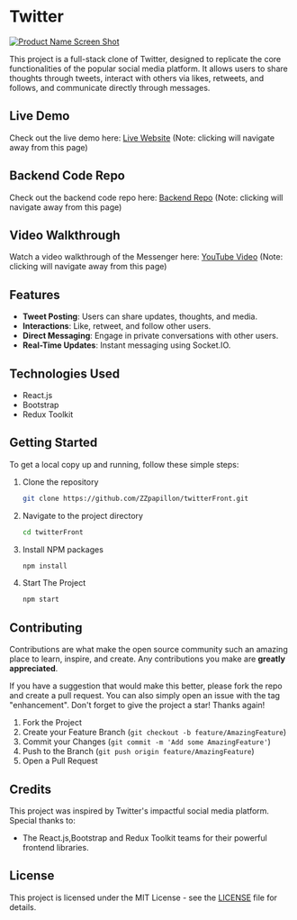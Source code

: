 # Twitter
[![Product Name Screen Shot](https://img.youtube.com/vi/kDngPhT2O84/0.jpg)](https://www.youtube.com/watch?v=kDngPhT2O84)

This project is a full-stack clone of Twitter, designed to replicate the core functionalities of the popular social media platform. It allows users to share thoughts through tweets, interact with others via likes, retweets, and follows, and communicate directly through messages.


## Live Demo

Check out the live demo here: [Live Website](https://messengerzz.netlify.app/) (Note: clicking will navigate away from this page)

## Backend Code Repo

Check out the backend code repo here: [Backend Repo](https://github.com/ZZpapillon/twitterNode) (Note: clicking will navigate away from this page)

## Video Walkthrough

Watch a video walkthrough of the Messenger here: [YouTube Video](https://www.youtube.com/watch?v=kDngPhT2O84) (Note: clicking will navigate away from this page)

## Features
- **Tweet Posting**: Users can share updates, thoughts, and media.
- **Interactions**: Like, retweet, and follow other users.
- **Direct Messaging**: Engage in private conversations with other users.
- **Real-Time Updates**: Instant messaging using Socket.IO.

## Technologies Used
- React.js
- Bootstrap
- Redux Toolkit
## Getting Started
To get a local copy up and running, follow these simple steps:

1. Clone the repository
   ```sh
   git clone https://github.com/ZZpapillon/twitterFront.git
   ```
2. Navigate to the project directory
   ```sh
   cd twitterFront
   ```
3. Install NPM packages
   ```sh
   npm install
   ```
4. Start The Project
   ```sh
   npm start
   ```

## Contributing

Contributions are what make the open source community such an amazing place to learn, inspire, and create. Any contributions you make are **greatly appreciated**.

If you have a suggestion that would make this better, please fork the repo and create a pull request. You can also simply open an issue with the tag "enhancement".
Don't forget to give the project a star! Thanks again!

1. Fork the Project
2. Create your Feature Branch (`git checkout -b feature/AmazingFeature`)
3. Commit your Changes (`git commit -m 'Add some AmazingFeature'`)
4. Push to the Branch (`git push origin feature/AmazingFeature`)
5. Open a Pull Request

## Credits
This project was inspired by Twitter's impactful social media platform. Special thanks to:
- The React.js,Bootstrap and Redux Toolkit teams for their powerful frontend libraries.

## License

This project is licensed under the MIT License - see the [LICENSE](License.txt) file for details.
